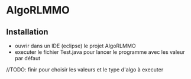 # AlgoRLMMO

## Installation

* ouvrir dans un IDE (eclipse) le projet AlgoRLMMO
* executer le fichier Test.java pour lancer le programme avec les valeur par défaut


//TODO: finir
pour choisir les valeurs et le type d'algo à executer 
